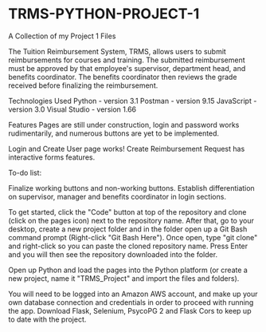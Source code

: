 # TRMS-PYTHON-PROJECT-1
A Collection of my Project 1 Files

The Tuition Reimbursement System, TRMS, allows users to submit reimbursements for courses and training. The submitted reimbursement must be approved by that employee's supervisor, department head, and benefits coordinator. The benefits coordinator then reviews the grade received before finalizing the reimbursement.

Technologies Used
Python - version 3.1
Postman - version 9.15
JavaScript - version 3.0
Visual Studio - version 1.66

Features
Pages are still under construction, login and password works rudimentarily, and numerous buttons are yet to be implemented.

Login and Create User page works!
Create Reimbursement Request has interactive forms features.

To-do list:

Finalize working buttons and non-working buttons.
Establish differentiation on supervisor, manager and benefits coordinator in login sections.

To get started, click the "Code" button at top of the repository and clone (click on the pages icon) next to the repository name. After that, go to your desktop, create a new project folder and in the folder open up a Git Bash command prompt (Right-click "Git Bash Here").
Once open, type "git clone" and right-click so you can paste the cloned repository name. Press Enter and you will then see the repository downloaded into the folder.

Open up Python and load the pages into the Python platform (or create a new project, name it "TRMS_Project" and import the files and folders).

You will need to be logged into an Amazon AWS account, and make up your own database connection and credentials in order to proceed with running the app.
Download Flask, Selenium, PsycoPG 2 and Flask Cors to keep up to date with the project.


